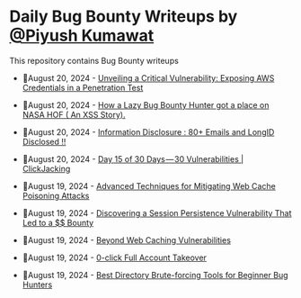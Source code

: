 # Daily Bug Bounty Writeups by [@Piyush Kumawat](https://twitter.com/piyush_supiy) 
This repository contains Bug Bounty writeups

<!-- BLOG-POST-LIST:START -->
 - 💯August 20, 2024 - [Unveiling a Critical Vulnerability: Exposing AWS Credentials in a Penetration Test](https://notifybugme.medium.com/unveiling-a-critical-vulnerability-exposing-aws-credentials-in-a-penetration-test-2f7119a7c816?source=rss------bug_bounty-5) 

 - 💯August 20, 2024 - [How a Lazy Bug Bounty Hunter got a place on NASA HOF &lpar; An XSS Story&rpar;.](https://medium.com/@trffnsec/how-a-lazy-bug-bounty-hunter-got-a-place-on-nasa-hof-an-xss-story-e14fccc326e2?source=rss------bug_bounty-5) 

 - 💯August 20, 2024 - [Information Disclosure : 80+ Emails and LongID Disclosed !!](https://pushkarhax.medium.com/information-disclosure-80-emails-and-longid-disclosed-8952e2c6978b?source=rss------bug_bounty-5) 

 - 💯August 20, 2024 - [Day 15 of 30 Days — 30 Vulnerabilities | ClickJacking](https://medium.com/@kumawatabhijeet2002/day-15-of-30-days-30-vulnerabilities-clickjacking-33e38c25d528?source=rss------bug_bounty-5) 

 - 💯August 19, 2024 - [Advanced Techniques for Mitigating Web Cache Poisoning Attacks](https://cyberw1ng.medium.com/advanced-techniques-for-mitigating-web-cache-poisoning-attacks-8f818fd7eb00?source=rss------bug_bounty-5) 

 - 💯August 19, 2024 - [Discovering a Session Persistence Vulnerability That Led to a $$ Bounty](https://anonysm.medium.com/discovering-a-session-persistence-vulnerability-225e4b38e605?source=rss------bug_bounty-5) 

 - 💯August 19, 2024 - [Beyond Web Caching Vulnerabilities](https://medium.com/@0xAwali/beyond-web-caching-vulnerabilities-c617d8cdbb85?source=rss------bug_bounty-5) 

 - 💯August 19, 2024 - [0-click Full Account Takeover](https://dynnyd20.medium.com/0-click-full-account-takeover-9bb6b4d692a9?source=rss------bug_bounty-5) 

 - 💯August 19, 2024 - [Best Directory Brute-forcing Tools for Beginner Bug Hunters](https://medium.com/@josuofficial327/best-directory-brute-forcing-tools-for-beginner-bug-hunters-3388dd97c055?source=rss------bug_bounty-5) 
<!-- BLOG-POST-LIST:END -->
